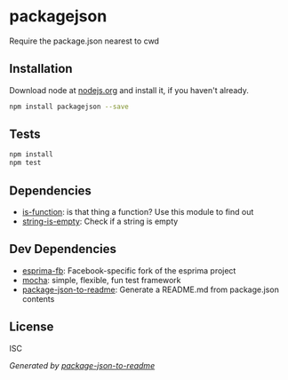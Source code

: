 # packagejson 

Require the package.json nearest to cwd

## Installation

Download node at [nodejs.org](http://nodejs.org) and install it, if you haven't already.

```sh
npm install packagejson --save
```


## Tests

```sh
npm install
npm test
```

## Dependencies

- [is-function](https://github.com/grncdr/js-is-function): is that thing a function? Use this module to find out
- [string-is-empty](https://github.com/git+https:/): Check if a string is empty

## Dev Dependencies

- [esprima-fb](https://github.com/facebook/esprima): Facebook-specific fork of the esprima project
- [mocha](https://github.com/mochajs/mocha): simple, flexible, fun test framework
- [package-json-to-readme](https://github.com/git+https:/): Generate a README.md from package.json contents


## License

ISC

_Generated by [package-json-to-readme](https://github.com/zeke/package-json-to-readme)_
